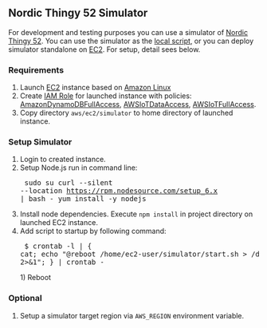 ## Nordic Thingy 52 Simulator

For development and testing purposes you can use a simulator of [Nordic Thingy 52](https://www.nordicsemi.com/eng/Products/Nordic-Thingy-52). 
You can use the simulator as the [local script](start.sh), or you can deploy simulator standalone on [EC2](http://docs.aws.amazon.com/AWSEC2/latest/UserGuide/concepts.html). For setup, detail sees below.

### Requirements

1) Launch [EC2](http://docs.aws.amazon.com/AWSEC2/latest/UserGuide/concepts.html) instance based on [Amazon Linux](https://aws.amazon.com/amazon-linux-ami/)
1) Create [IAM Role](http://docs.aws.amazon.com/AWSEC2/latest/UserGuide/iam-roles-for-amazon-ec2.html) for launched instance with policies: [AmazonDynamoDBFullAccess](https://console.aws.amazon.com/iam/home#/policies/arn:aws:iam::aws:policy/AmazonDynamoDBFullAccess$jsonEditor), [AWSIoTDataAccess](https://console.aws.amazon.com/iam/home#/policies/arn:aws:iam::aws:policy/AWSIoTDataAccess$jsonEditor), [AWSIoTFullAccess](https://console.aws.amazon.com/iam/home#/policies/arn:aws:iam::aws:policy/AWSIoTFullAccess$jsonEditor).
1) Copy directory `aws/ec2/simulator` to home directory of launched instance.

### Setup Simulator
    
1) Login to created instance.
1) Setup Node.js run in command line: <pre>
sudo su
curl --silent --location https://rpm.nodesource.com/setup_6.x | bash -
yum install -y nodejs</pre>
1) Install node dependencies. Execute `npm install` in project directory on launched EC2 instance.
1) Add script to startup by following command: <pre>
$ crontab -l | { cat; echo "@reboot /home/ec2-user/simulator/start.sh > /dev/null 2>&1"; } | crontab -
</pre>1) Reboot

### Optional

1) Setup a simulator target region via `AWS_REGION` environment variable.